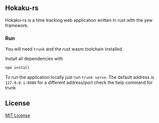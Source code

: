 ## Hokaku-rs

Hokaku-rs is a time tracking web application written in rust with the yew framework.

### Run

You will need `trunk` and the rust wasm toolchain installed.

Install all dependencies with

```sh
npm install
```

To run the application locally just run `trunk serve`. The default address is
`127.0.0.1:8080` for a different address/port check the help command for trunk 

## License

[MIT License](./LICENSE.md)
